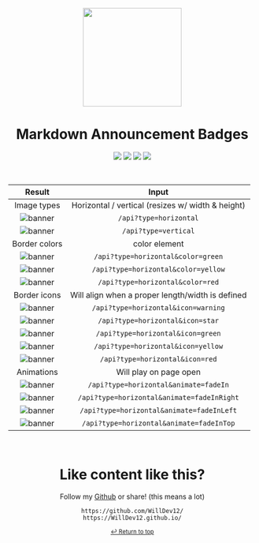 <p align="center"><img src="https://www.andre601.ch/GitHub-Markdown/assets/img/logo.png" width="200" height="200"></p>

<h1 align="center">Markdown Announcement Badges</h1>

<p align="center">
<img src="https://img.shields.io/github/followers/WillDev12?label=follow%20my%20github&logo=github&style=for-the-badge">
<img src="https://img.shields.io/github/stars/WillDev12/MD-Announcements?style=for-the-badge">
<img src="https://img.shields.io/github/forks/WillDev12/MD-Announcements?style=for-the-badge">
<img src="https://img.shields.io/github/watchers/WillDev12/MD-Announcements?style=for-the-badge">
</p>

<br>

<div align="center">
  
  | Result | Input |
  | :---: | :---: |
  | Image types | Horizontal / vertical (resizes w/ width & height) |
  | ![banner](https://MD-Announcements.vercel.app/api?type=horizontal&text=Your%20text) | `/api?type=horizontal` |
  | ![banner](https://MD-Announcements.vercel.app/api?type=vertical&text=Your%20text) | `/api?type=vertical` |
  | Border colors | color element |
  | ![banner](https://MD-Announcements.vercel.app/api?type=horizontal&text=Your%20text&color=green) | `/api?type=horizontal&color=green` |
  | ![banner](https://MD-Announcements.vercel.app/api?type=horizontal&text=Your%20text&color=yellow) | `/api?type=horizontal&color=yellow` |
  | ![banner](https://MD-Announcements.vercel.app/api?type=horizontal&text=Your%20text&color=red) | `/api?type=horizontal&color=red` |
  | Border icons | Will align when a proper length/width is defined |
  | ![banner](https://MD-Announcements.vercel.app/api?type=horizontal&text=Your%20text&icon=warning) | `/api?type=horizontal&icon=warning` |
  | ![banner](https://MD-Announcements.vercel.app/api?type=horizontal&text=Your%20text&icon=star) | `/api?type=horizontal&icon=star` |
  | ![banner](https://MD-Announcements.vercel.app/api?type=horizontal&text=Your%20text&icon=green) | `/api?type=horizontal&icon=green` |
  | ![banner](https://MD-Announcements.vercel.app/api?type=horizontal&text=Your%20text&icon=yellow) | `/api?type=horizontal&icon=yellow` |
  | ![banner](https://MD-Announcements.vercel.app/api?type=horizontal&text=Your%20text&icon=red) | `/api?type=horizontal&icon=red` |
  | Animations | Will play on page open |
  | ![banner](https://MD-Announcements.vercel.app/api?type=horizontal&text=Your%20text&animate=fadeIn) | `/api?type=horizontal&animate=fadeIn` |
  | ![banner](https://MD-Announcements.vercel.app/api?type=horizontal&text=Your%20text&animate=fadeInRight) | `/api?type=horizontal&animate=fadeInRight` |
  | ![banner](https://MD-Announcements.vercel.app/api?type=horizontal&text=Your%20text&animate=fadeInLeft) | `/api?type=horizontal&animate=fadeInLeft` |
  | ![banner](https://MD-Announcements.vercel.app/api?type=horizontal&text=Your%20text&animate=fadeInTop) | `/api?type=horizontal&animate=fadeInTop` |
  
</div>

<br>

<h1 align="center">Like content like this?</h1>
<p align="center">Follow my <a href="https://github.com/WillDev12">Github</a> or share! (this means a lot)
<div align="center">

  ```
  https://github.com/WillDev12/
  https://WillDev12.github.io/
  ```
</div>

<p align="center"><sub><a href="https://github.com/WillDev12/MD-Announcements/edit/master/README.md#markdown-announcement-badges">↩️ Return to top</a></sub></p>
